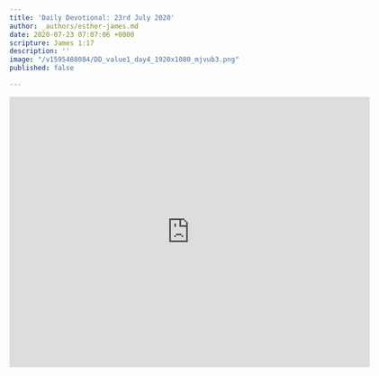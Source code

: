 ```yaml
---
title: 'Daily Devotional: 23rd July 2020'
author: _authors/esther-james.md
date: 2020-07-23 07:07:06 +0000
scripture: James 1:17
description: ''
image: "/v1595488084/DD_value1_day4_1920x1080_mjvub3.png"
published: false

---
```

<iframe src="https://player.vimeo.com/video/440803131" width="640" height="480" frameborder="0" allow="autoplay; fullscreen" allowfullscreen></iframe>
